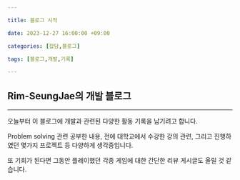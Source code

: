```yaml
---

title: 블로그 시작

date: 2023-12-27 16:00:00 +09:00

categories: [잡담,블로그]

tags: [블로그,개발,기록]

---
```


## Rim-SeungJae의 개발 블로그
---

오늘부터 이 블로그에 개발과 관련된 다양한 활동 기록을 남기려고 합니다.

Problem solving 관련 공부한 내용, 전에 대학교에서 수강한 강의 관련, 그리고 진행하였던 몇가지 프로젝트 등 다양하게 생각중입니다.

또 기회가 된다면 그동안 플레이했던 각종 게임에 대한 간단한 리뷰 게시글도 올릴 것 같습니다.